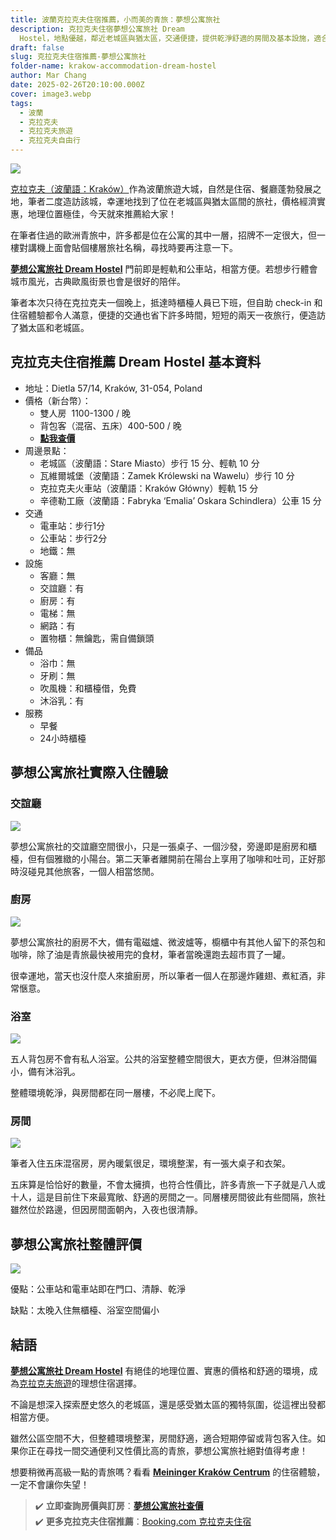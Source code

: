 ```yaml
---
title: 波蘭克拉克夫住宿推薦，小而美的青旅：夢想公寓旅社
description: 克拉克夫住宿夢想公寓旅社 Dream
  Hostel，地點優越，鄰近老城區與猶太區，交通便捷，提供乾淨舒適的房間及基本設施，適合短暫停留或背包客入住！
draft: false
slug: 克拉克夫住宿推薦-夢想公寓旅社
folder-name: krakow-accommodation-dream-hostel
author: Mar Chang
date: 2025-02-26T20:10:00.000Z
cover: image3.webp
tags:
  - 波蘭
  - 克拉克夫
  - 克拉克夫旅遊
  - 克拉克夫自由行
---
```

![](image3.webp)

[克拉克夫（波蘭語：Kraków）](https://exittaiwan.com/tags/%E5%85%8B%E6%8B%89%E5%85%8B%E5%A4%AB/)作為波蘭旅遊大城，自然是住宿、餐廳蓬勃發展之地，筆者二度造訪該城，幸運地找到了位在老城區與猶太區間的旅社，價格經濟實惠，地理位置極佳，今天就來推薦給大家！

在筆者住過的歐洲青旅中，許多都是位在公寓的其中一層，招牌不一定很大，但一樓對講機上面會貼個樓層旅社名稱，尋找時要再注意一下。

[**夢想公寓旅社 Dream Hostel**](https://www.booking.com/hotel/pl/dream-hostel.xt.html?aid=7956794) 門前即是輕軌和公車站，相當方便。若想步行體會城市風光，古典歐風街景也會是很好的陪伴。

筆者本次只待在克拉克夫一個晚上，抵達時櫃檯人員已下班，但自助 check-in 和住宿體驗都令人滿意，便捷的交通也省下許多時間，短短的兩天一夜旅行，便造訪了猶太區和老城區。

## 克拉克夫住宿推薦 Dream Hostel 基本資料

* 地址：Dietla 57/14, Kraków, 31-054, Poland
* 價格（新台幣）：
  * 雙人房  1100-1300 / 晚
  * 背包客（混宿、五床）400-500 / 晚
  * **[點我查價](https://www.booking.com/hotel/pl/dream-hostel.xt.html?aid=7956794)**
* 周邊景點：
  * 老城區（波蘭語：Stare Miasto）步行 15 分、輕軌 10 分
  * 瓦維爾城堡（波蘭語：Zamek Królewski na Wawelu）步行 10 分
  * 克拉克夫火車站（波蘭語：Kraków Główny）輕軌 15 分
  * 辛德勒工廠（波蘭語：Fabryka ‘Emalia’ Oskara Schindlera）公車 15 分
* 交通
  * 電車站：步行1分
  * 公車站：步行2分
  * 地鐵：無
* 設施
  * 客廳：無
  * 交誼廳：有
  * 廚房：有
  * 電梯：無
  * 網路：有
  * 置物櫃：無鑰匙，需自備鎖頭
* 備品
  * 浴巾：無
  * 牙刷：無
  * 吹風機：和櫃檯借，免費
  * 沐浴乳：有
* 服務
  * 早餐
  * 24小時櫃檯

## 夢想公寓旅社實際入住體驗

### 交誼廳

![](image5.webp)

夢想公寓旅社的交誼廳空間很小，只是一張桌子、一個沙發，旁邊即是廚房和櫃檯，但有個雅緻的小陽台。第二天筆者離開前在陽台上享用了咖啡和吐司，正好那時沒碰見其他旅客，一個人相當悠閒。

### 廚房

![](image4.webp)

夢想公寓旅社的廚房不大，備有電磁爐、微波爐等，櫥櫃中有其他人留下的茶包和咖啡，除了油是青旅最快被用完的食材，筆者當晚還跑去超市買了一罐。

很幸運地，當天也沒什麼人來搶廚房，所以筆者一個人在那邊炸雞翅、煮紅酒，非常愜意。

### 浴室

![](image2.webp)

五人背包房不會有私人浴室。公共的浴室整體空間很大，更衣方便，但淋浴間偏小，備有沐浴乳。

整體環境乾淨，與房間都在同一層樓，不必爬上爬下。

### 房間

![](image1.webp)

筆者入住五床混宿房，房內暖氣很足，環境整潔，有一張大桌子和衣架。

五床算是恰恰好的數量，不會太擁擠，也符合性價比，許多青旅一下子就是八人或十人，這是目前住下來最寬敞、舒適的房間之一。同層樓房間彼此有些間隔，旅社雖然位於路邊，但因房間面朝內，入夜也很清靜。

## 夢想公寓旅社整體評價

![](image6.webp)

優點：公車站和電車站即在門口、清靜、乾淨

缺點：太晚入住無櫃檯、浴室空間偏小

## 結語

**[夢想公寓旅社 Dream Hostel](https://www.booking.com/hotel/pl/dream-hostel.xt.html?aid=7956794)** 有絕佳的地理位置、實惠的價格和舒適的環境，成為[克拉克夫旅遊](https://exittaiwan.com/tags/%E5%85%8B%E6%8B%89%E5%85%8B%E5%A4%AB/)的理想住宿選擇。

不論是想深入探索歷史悠久的老城區，還是感受猶太區的獨特氛圍，從這裡出發都相當方便。

雖然公區空間不大，但整體環境整潔，房間舒適，適合短期停留或背包客入住。如果你正在尋找一間交通便利又性價比高的青旅，夢想公寓旅社絕對值得考慮！

想要稍微再高級一點的青旅嗎？看看 [**Meininger Kraków Centrum**](https://exittaiwan.com/posts/克拉克夫住宿推薦-meininger-krakow-centrum) 的住宿體驗，一定不會讓你失望！

> ✔️ **立即查詢房價與訂房**：[**夢想公寓旅社查價**](https://www.booking.com/hotel/pl/dream-hostel.xt.html?aid=7956794)\
> ✔️ **更多克拉克夫住宿推薦**：[Booking.com 克拉克夫住宿](https://www.booking.com/searchresults.xt.html?city=-510625&aid=7956794&no_rooms=1&group_adults=2)